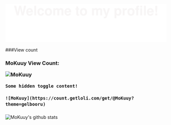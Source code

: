 ![](assets/Bottom_up.svg)


###View count
<h3>MoKuuy View Count:

  
![MoKuuy](https://count.getloli.com/get/@MoKuuy?theme=gelbooru)

```{toggle}
Some hidden toggle content!

![MoKuuy](https://count.getloli.com/get/@MoKuuy?theme=gelbooru)
```


###
![MoKuuy's github stats](https://github-readme-stats.vercel.app/api?username=MoKuuy&show_icons=true&theme=radical&include_all_commits=true)
